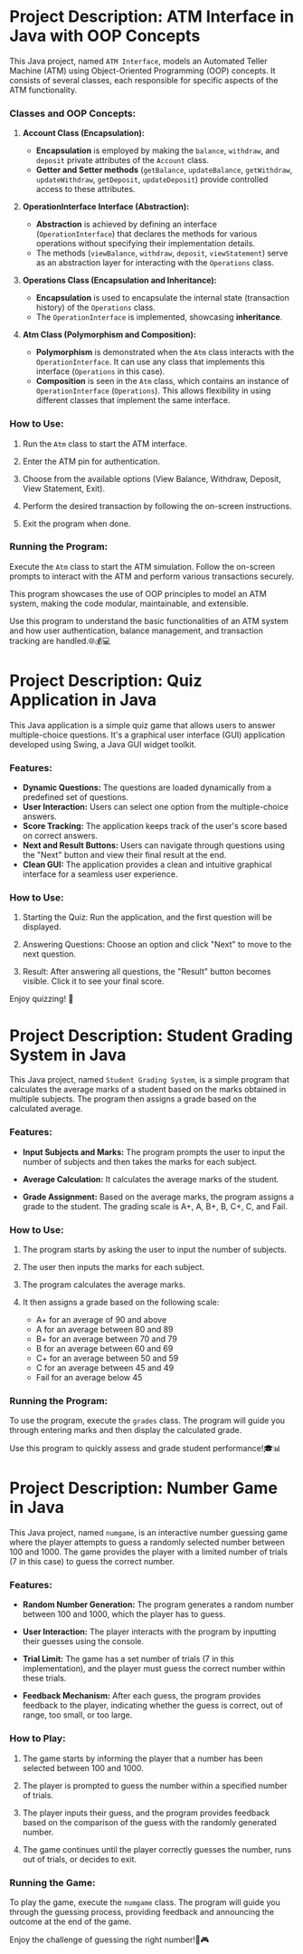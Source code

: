 # Project Description: ATM Interface in Java with OOP Concepts

This Java project, named `ATM Interface`, models an Automated Teller Machine (ATM) using Object-Oriented Programming (OOP) concepts. It consists of several classes, each responsible for specific aspects of the ATM functionality.

### Classes and OOP Concepts:

1. **Account Class (Encapsulation):**
   - **Encapsulation** is employed by making the `balance`, `withdraw`, and `deposit` private attributes of the `Account` class.
   - **Getter and Setter methods** (`getBalance`, `updateBalance`, `getWithdraw`, `updateWithdraw`, `getDeposit`, `updateDeposit`) provide controlled access to these attributes.

2. **OperationInterface Interface (Abstraction):**
   - **Abstraction** is achieved by defining an interface (`OperationInterface`) that declares the methods for various operations without specifying their implementation details.
   - The methods (`viewBalance`, `withdraw`, `deposit`, `viewStatement`) serve as an abstraction layer for interacting with the `Operations` class.

3. **Operations Class (Encapsulation and Inheritance):**
   - **Encapsulation** is used to encapsulate the internal state (transaction history) of the `Operations` class.
   - The `OperationInterface` is implemented, showcasing **inheritance**.

4. **Atm Class (Polymorphism and Composition):**
   - **Polymorphism** is demonstrated when the `Atm` class interacts with the `OperationInterface`. It can use any class that implements this interface (`Operations` in this case).
   - **Composition** is seen in the `Atm` class, which contains an instance of `OperationInterface` (`Operations`). This allows flexibility in using different classes that implement the same interface.

### How to Use:

1. Run the `Atm` class to start the ATM interface.

2. Enter the ATM pin for authentication.

3. Choose from the available options (View Balance, Withdraw, Deposit, View Statement, Exit).

4. Perform the desired transaction by following the on-screen instructions.

5. Exit the program when done.

### Running the Program:

Execute the `Atm` class to start the ATM simulation. Follow the on-screen prompts to interact with the ATM and perform various transactions securely.

This program showcases the use of OOP principles to model an ATM system, making the code modular, maintainable, and extensible.

Use this program to understand the basic functionalities of an ATM system and how user authentication, balance management, and transaction tracking are handled.🌐💰💻

# Project Description: Quiz Application in Java

This Java application is a simple quiz game that allows users to answer multiple-choice questions. It's a graphical user interface (GUI) application developed using Swing, a Java GUI widget toolkit.

### Features:

- **Dynamic Questions:** The questions are loaded dynamically from a predefined set of questions.
- **User Interaction:** Users can select one option from the multiple-choice answers.
- **Score Tracking:** The application keeps track of the user's score based on correct answers.
- **Next and Result Buttons:** Users can navigate through questions using the "Next" button and view their final result at the end.
- **Clean GUI:** The application provides a clean and intuitive graphical interface for a seamless user experience.

### How to Use:

1. Starting the Quiz: Run the application, and the first question will be displayed.
   
2. Answering Questions: Choose an option and click "Next" to move to the next question.
   
3. Result: After answering all questions, the "Result" button becomes visible. Click it to see your final score.

Enjoy quizzing! 🚀

# Project Description: Student Grading System in Java

This Java project, named `Student Grading System`, is a simple program that calculates the average marks of a student based on the marks obtained in multiple subjects. The program then assigns a grade based on the calculated average.

### Features:

- **Input Subjects and Marks:** The program prompts the user to input the number of subjects and then takes the marks for each subject.

- **Average Calculation:** It calculates the average marks of the student.

- **Grade Assignment:** Based on the average marks, the program assigns a grade to the student. The grading scale is A+, A, B+, B, C+, C, and Fail.

### How to Use:

1. The program starts by asking the user to input the number of subjects.

2. The user then inputs the marks for each subject.

3. The program calculates the average marks.

4. It then assigns a grade based on the following scale:
   - A+ for an average of 90 and above
   - A for an average between 80 and 89
   - B+ for an average between 70 and 79
   - B for an average between 60 and 69
   - C+ for an average between 50 and 59
   - C for an average between 45 and 49
   - Fail for an average below 45

### Running the Program:

To use the program, execute the `grades` class. The program will guide you through entering marks and then display the calculated grade.

Use this program to quickly assess and grade student performance!🎓📊

# Project Description: Number Game in Java

This Java project, named `numgame`, is an interactive number guessing game where the player attempts to guess a randomly selected number between 100 and 1000. The game provides the player with a limited number of trials (7 in this case) to guess the correct number.

### Features:

- **Random Number Generation:** The program generates a random number between 100 and 1000, which the player has to guess.

- **User Interaction:** The player interacts with the program by inputting their guesses using the console.

- **Trial Limit:** The game has a set number of trials (7 in this implementation), and the player must guess the correct number within these trials.

- **Feedback Mechanism:** After each guess, the program provides feedback to the player, indicating whether the guess is correct, out of range, too small, or too large.

### How to Play:

1. The game starts by informing the player that a number has been selected between 100 and 1000.

2. The player is prompted to guess the number within a specified number of trials.

3. The player inputs their guess, and the program provides feedback based on the comparison of the guess with the randomly generated number.

4. The game continues until the player correctly guesses the number, runs out of trials, or decides to exit.

### Running the Game:

To play the game, execute the `numgame` class. The program will guide you through the guessing process, providing feedback and announcing the outcome at the end of the game.

Enjoy the challenge of guessing the right number!🔢🎮
